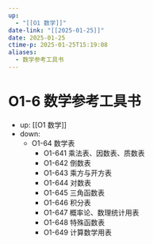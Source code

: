 ```yaml
---
up:
  - "[[O1 数学]]"
date-link: "[[2025-01-25]]"
date: 2025-01-25
ctime-p: 2025-01-25T15:19:08
aliases:
  - 数学参考工具书
---
```


# O1-6 数学参考工具书

- up: [[O1 数学]]
- down:	
	- O1-64 数学表
		- O1-641 乘法表、因数表、质数表
		- O1-642 倒数表
		- O1-643 乘方与开方表
		- O1-644 对数表
		- O1-645 三角函数表
		- O1-646 积分表
		- O1-647 概率论、数理统计用表
		- O1-648 特殊函数表
		- O1-649 计算数学用表
	
